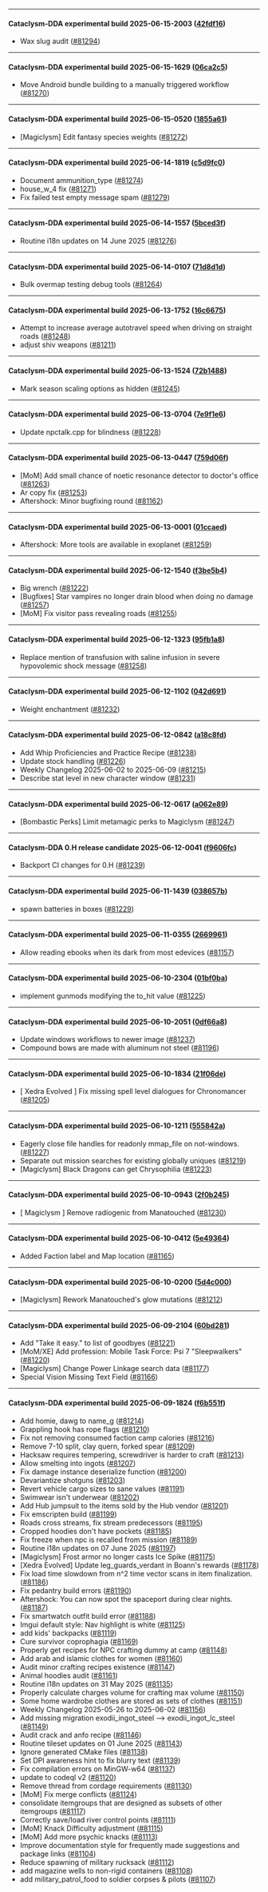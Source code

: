 
---

#### Cataclysm-DDA experimental build 2025-06-15-2003 ([42fdf16](https://github.com/CleverRaven/Cataclysm-DDA/releases/tag/cdda-experimental-2025-06-15-2003))

* Wax slug audit ([#81294](https://github.com/CleverRaven/Cataclysm-DDA/pull/81294))

---

#### Cataclysm-DDA experimental build 2025-06-15-1629 ([06ca2c5](https://github.com/CleverRaven/Cataclysm-DDA/releases/tag/cdda-experimental-2025-06-15-1629))

* Move Android bundle building to a manually triggered workflow ([#81270](https://github.com/CleverRaven/Cataclysm-DDA/pull/81270))

---

#### Cataclysm-DDA experimental build 2025-06-15-0520 ([1855a61](https://github.com/CleverRaven/Cataclysm-DDA/releases/tag/cdda-experimental-2025-06-15-0520))

* [Magiclysm] Edit fantasy species weights ([#81272](https://github.com/CleverRaven/Cataclysm-DDA/pull/81272))

---

#### Cataclysm-DDA experimental build 2025-06-14-1819 ([c5d9fc0](https://github.com/CleverRaven/Cataclysm-DDA/releases/tag/cdda-experimental-2025-06-14-1819))

* Document ammunition_type ([#81274](https://github.com/CleverRaven/Cataclysm-DDA/pull/81274))
* house_w_4 fix ([#81271](https://github.com/CleverRaven/Cataclysm-DDA/pull/81271))
* Fix failed test empty message spam ([#81279](https://github.com/CleverRaven/Cataclysm-DDA/pull/81279))

---

#### Cataclysm-DDA experimental build 2025-06-14-1557 ([5bced3f](https://github.com/CleverRaven/Cataclysm-DDA/releases/tag/cdda-experimental-2025-06-14-1557))

* Routine i18n updates on 14 June 2025 ([#81276](https://github.com/CleverRaven/Cataclysm-DDA/pull/81276))

---

#### Cataclysm-DDA experimental build 2025-06-14-0107 ([71d8d1d](https://github.com/CleverRaven/Cataclysm-DDA/releases/tag/cdda-experimental-2025-06-14-0107))

* Bulk overmap testing debug tools ([#81264](https://github.com/CleverRaven/Cataclysm-DDA/pull/81264))

---

#### Cataclysm-DDA experimental build 2025-06-13-1752 ([16c6675](https://github.com/CleverRaven/Cataclysm-DDA/releases/tag/cdda-experimental-2025-06-13-1752))

* Attempt to increase average autotravel speed when driving on straight roads ([#81248](https://github.com/CleverRaven/Cataclysm-DDA/pull/81248))
* adjust shiv weapons ([#81211](https://github.com/CleverRaven/Cataclysm-DDA/pull/81211))

---

#### Cataclysm-DDA experimental build 2025-06-13-1524 ([72b1488](https://github.com/CleverRaven/Cataclysm-DDA/releases/tag/cdda-experimental-2025-06-13-1524))

* Mark season scaling options as hidden ([#81245](https://github.com/CleverRaven/Cataclysm-DDA/pull/81245))

---

#### Cataclysm-DDA experimental build 2025-06-13-0704 ([7e9f1e6](https://github.com/CleverRaven/Cataclysm-DDA/releases/tag/cdda-experimental-2025-06-13-0704))

* Update npctalk.cpp for blindness ([#81228](https://github.com/CleverRaven/Cataclysm-DDA/pull/81228))

---

#### Cataclysm-DDA experimental build 2025-06-13-0447 ([759d06f](https://github.com/CleverRaven/Cataclysm-DDA/releases/tag/cdda-experimental-2025-06-13-0447))

* [MoM] Add small chance of noetic resonance detector to doctor's office ([#81263](https://github.com/CleverRaven/Cataclysm-DDA/pull/81263))
* Ar copy fix ([#81253](https://github.com/CleverRaven/Cataclysm-DDA/pull/81253))
* Aftershock: Minor bugfixing round ([#81162](https://github.com/CleverRaven/Cataclysm-DDA/pull/81162))

---

#### Cataclysm-DDA experimental build 2025-06-13-0001 ([01ccaed](https://github.com/CleverRaven/Cataclysm-DDA/releases/tag/cdda-experimental-2025-06-13-0001))

* Aftershock: More tools are available in exoplanet ([#81259](https://github.com/CleverRaven/Cataclysm-DDA/pull/81259))

---

#### Cataclysm-DDA experimental build 2025-06-12-1540 ([f3be5b4](https://github.com/CleverRaven/Cataclysm-DDA/releases/tag/cdda-experimental-2025-06-12-1540))

* Big wrench ([#81222](https://github.com/CleverRaven/Cataclysm-DDA/pull/81222))
* [Bugfixes] Star vampires no longer drain blood when doing no damage ([#81257](https://github.com/CleverRaven/Cataclysm-DDA/pull/81257))
* [MoM] Fix visitor pass revealing roads ([#81255](https://github.com/CleverRaven/Cataclysm-DDA/pull/81255))

---

#### Cataclysm-DDA experimental build 2025-06-12-1323 ([95fb1a8](https://github.com/CleverRaven/Cataclysm-DDA/releases/tag/cdda-experimental-2025-06-12-1323))

* Replace mention of transfusion with saline infusion in severe hypovolemic shock message ([#81258](https://github.com/CleverRaven/Cataclysm-DDA/pull/81258))

---

#### Cataclysm-DDA experimental build 2025-06-12-1102 ([042d691](https://github.com/CleverRaven/Cataclysm-DDA/releases/tag/cdda-experimental-2025-06-12-1102))

* Weight enchantment ([#81232](https://github.com/CleverRaven/Cataclysm-DDA/pull/81232))

---

#### Cataclysm-DDA experimental build 2025-06-12-0842 ([a18c8fd](https://github.com/CleverRaven/Cataclysm-DDA/releases/tag/cdda-experimental-2025-06-12-0842))

* Add Whip Proficiencies and Practice Recipe ([#81238](https://github.com/CleverRaven/Cataclysm-DDA/pull/81238))
* Update stock handling  ([#81226](https://github.com/CleverRaven/Cataclysm-DDA/pull/81226))
* Weekly Changelog 2025-06-02 to 2025-06-09 ([#81215](https://github.com/CleverRaven/Cataclysm-DDA/pull/81215))
* Describe stat level in new character window ([#81231](https://github.com/CleverRaven/Cataclysm-DDA/pull/81231))

---

#### Cataclysm-DDA experimental build 2025-06-12-0617 ([a062e89](https://github.com/CleverRaven/Cataclysm-DDA/releases/tag/cdda-experimental-2025-06-12-0617))

* [Bombastic Perks] Limit metamagic perks to Magiclysm ([#81247](https://github.com/CleverRaven/Cataclysm-DDA/pull/81247))

---

#### Cataclysm-DDA 0.H release candidate 2025-06-12-0041 ([f9606fc](https://github.com/CleverRaven/Cataclysm-DDA/releases/tag/cdda-0.H-2025-06-12-0041))

* Backport CI changes for 0.H ([#81239](https://github.com/CleverRaven/Cataclysm-DDA/pull/81239))

---

#### Cataclysm-DDA experimental build 2025-06-11-1439 ([038657b](https://github.com/CleverRaven/Cataclysm-DDA/releases/tag/cdda-experimental-2025-06-11-1439))

* spawn batteries in boxes ([#81229](https://github.com/CleverRaven/Cataclysm-DDA/pull/81229))

---

#### Cataclysm-DDA experimental build 2025-06-11-0355 ([2669961](https://github.com/CleverRaven/Cataclysm-DDA/releases/tag/cdda-experimental-2025-06-11-0355))

* Allow reading ebooks when its dark from most edevices ([#81157](https://github.com/CleverRaven/Cataclysm-DDA/pull/81157))

---

#### Cataclysm-DDA experimental build 2025-06-10-2304 ([01bf0ba](https://github.com/CleverRaven/Cataclysm-DDA/releases/tag/cdda-experimental-2025-06-10-2304))

* implement gunmods modifying the to_hit value ([#81225](https://github.com/CleverRaven/Cataclysm-DDA/pull/81225))

---

#### Cataclysm-DDA experimental build 2025-06-10-2051 ([0df66a8](https://github.com/CleverRaven/Cataclysm-DDA/releases/tag/cdda-experimental-2025-06-10-2051))

* Update windows workflows to newer image ([#81237](https://github.com/CleverRaven/Cataclysm-DDA/pull/81237))
* Compound bows are made with aluminum not steel ([#81196](https://github.com/CleverRaven/Cataclysm-DDA/pull/81196))

---

#### Cataclysm-DDA experimental build 2025-06-10-1834 ([21f06de](https://github.com/CleverRaven/Cataclysm-DDA/releases/tag/cdda-experimental-2025-06-10-1834))

* [ Xedra Evolved ] Fix missing spell level dialogues for Chronomancer ([#81205](https://github.com/CleverRaven/Cataclysm-DDA/pull/81205))

---

#### Cataclysm-DDA experimental build 2025-06-10-1211 ([555842a](https://github.com/CleverRaven/Cataclysm-DDA/releases/tag/cdda-experimental-2025-06-10-1211))

* Eagerly close file handles for readonly mmap_file on not-windows. ([#81227](https://github.com/CleverRaven/Cataclysm-DDA/pull/81227))
* Separate out mission searches for existing globally uniques ([#81219](https://github.com/CleverRaven/Cataclysm-DDA/pull/81219))
* [Magiclysm] Black Dragons can get Chrysophilia ([#81223](https://github.com/CleverRaven/Cataclysm-DDA/pull/81223))

---

#### Cataclysm-DDA experimental build 2025-06-10-0943 ([2f0b245](https://github.com/CleverRaven/Cataclysm-DDA/releases/tag/cdda-experimental-2025-06-10-0943))

* [ Magiclysm ]  Remove radiogenic from Manatouched ([#81230](https://github.com/CleverRaven/Cataclysm-DDA/pull/81230))

---

#### Cataclysm-DDA experimental build 2025-06-10-0412 ([5e49364](https://github.com/CleverRaven/Cataclysm-DDA/releases/tag/cdda-experimental-2025-06-10-0412))

* Added Faction label and Map location ([#81165](https://github.com/CleverRaven/Cataclysm-DDA/pull/81165))

---

#### Cataclysm-DDA experimental build 2025-06-10-0200 ([5d4c000](https://github.com/CleverRaven/Cataclysm-DDA/releases/tag/cdda-experimental-2025-06-10-0200))

* [Magiclysm] Rework Manatouched's glow mutations ([#81212](https://github.com/CleverRaven/Cataclysm-DDA/pull/81212))

---

#### Cataclysm-DDA experimental build 2025-06-09-2104 ([60bd281](https://github.com/CleverRaven/Cataclysm-DDA/releases/tag/cdda-experimental-2025-06-09-2104))

* Add "Take it easy." to list of goodbyes ([#81221](https://github.com/CleverRaven/Cataclysm-DDA/pull/81221))
* [MoM/XE] Add profession: Mobile Task Force: Psi 7 "Sleepwalkers" ([#81220](https://github.com/CleverRaven/Cataclysm-DDA/pull/81220))
* [Magiclysm] Change Power Linkage search data ([#81177](https://github.com/CleverRaven/Cataclysm-DDA/pull/81177))
* Special Vision Missing Text Field ([#81166](https://github.com/CleverRaven/Cataclysm-DDA/pull/81166))

---

#### Cataclysm-DDA experimental build 2025-06-09-1824 ([f6b551f](https://github.com/CleverRaven/Cataclysm-DDA/releases/tag/cdda-experimental-2025-06-09-1824))

* Add homie, dawg to name_g ([#81214](https://github.com/CleverRaven/Cataclysm-DDA/pull/81214))
* Grappling hook has rope flags ([#81210](https://github.com/CleverRaven/Cataclysm-DDA/pull/81210))
* Fix not removing consumed faction camp calories ([#81216](https://github.com/CleverRaven/Cataclysm-DDA/pull/81216))
* Remove 7-10 split, clay quern, forked spear ([#81209](https://github.com/CleverRaven/Cataclysm-DDA/pull/81209))
* Hacksaw requires tempering, screwdriver is harder to craft ([#81213](https://github.com/CleverRaven/Cataclysm-DDA/pull/81213))
* Allow smelting into ingots ([#81207](https://github.com/CleverRaven/Cataclysm-DDA/pull/81207))
* Fix damage instance deserialize function ([#81200](https://github.com/CleverRaven/Cataclysm-DDA/pull/81200))
* Devariantize shotguns ([#81203](https://github.com/CleverRaven/Cataclysm-DDA/pull/81203))
* Revert vehicle cargo sizes to sane values ([#81191](https://github.com/CleverRaven/Cataclysm-DDA/pull/81191))
* Swimwear isn't underwear ([#81202](https://github.com/CleverRaven/Cataclysm-DDA/pull/81202))
* Add Hub jumpsuit to the items sold by the Hub vendor ([#81201](https://github.com/CleverRaven/Cataclysm-DDA/pull/81201))
* Fix emscripten build ([#81199](https://github.com/CleverRaven/Cataclysm-DDA/pull/81199))
* Roads cross streams, fix stream predecessors ([#81195](https://github.com/CleverRaven/Cataclysm-DDA/pull/81195))
* Cropped hoodies don't have pockets ([#81185](https://github.com/CleverRaven/Cataclysm-DDA/pull/81185))
* Fix freeze when npc is recalled from mission ([#81189](https://github.com/CleverRaven/Cataclysm-DDA/pull/81189))
* Routine i18n updates on 07 June 2025 ([#81197](https://github.com/CleverRaven/Cataclysm-DDA/pull/81197))
* [Magiclysm] Frost armor no longer casts Ice Spike ([#81175](https://github.com/CleverRaven/Cataclysm-DDA/pull/81175))
* [Xedra Evolved] Update leg_guards_verdant in Boann's rewards ([#81178](https://github.com/CleverRaven/Cataclysm-DDA/pull/81178))
* Fix load time slowdown from n^2 time vector scans in item finalization. ([#81186](https://github.com/CleverRaven/Cataclysm-DDA/pull/81186))
* Fix pedantry build errors ([#81190](https://github.com/CleverRaven/Cataclysm-DDA/pull/81190))
* Aftershock: You can now spot the spaceport during clear nights. ([#81187](https://github.com/CleverRaven/Cataclysm-DDA/pull/81187))
* Fix smartwatch outfit build error ([#81188](https://github.com/CleverRaven/Cataclysm-DDA/pull/81188))
* Imgui default style: Nav highlight is white ([#81125](https://github.com/CleverRaven/Cataclysm-DDA/pull/81125))
* add kids' backpacks ([#81119](https://github.com/CleverRaven/Cataclysm-DDA/pull/81119))
* Cure survivor coprophagia ([#81169](https://github.com/CleverRaven/Cataclysm-DDA/pull/81169))
* Properly get recipes for NPC crafting dummy at camp ([#81148](https://github.com/CleverRaven/Cataclysm-DDA/pull/81148))
* Add arab and islamic clothes for women ([#81160](https://github.com/CleverRaven/Cataclysm-DDA/pull/81160))
* Audit minor crafting recipes existence ([#81147](https://github.com/CleverRaven/Cataclysm-DDA/pull/81147))
* Animal hoodies audit ([#81161](https://github.com/CleverRaven/Cataclysm-DDA/pull/81161))
* Routine i18n updates on 31 May 2025 ([#81135](https://github.com/CleverRaven/Cataclysm-DDA/pull/81135))
* Properly calculate charges volume for crafting max volume ([#81150](https://github.com/CleverRaven/Cataclysm-DDA/pull/81150))
* Some home wardrobe clothes are stored as sets of clothes ([#81151](https://github.com/CleverRaven/Cataclysm-DDA/pull/81151))
* Weekly Changelog 2025-05-26 to 2025-06-02 ([#81156](https://github.com/CleverRaven/Cataclysm-DDA/pull/81156))
* Add missing migration exodii_ingot_steel --> exodii_ingot_lc_steel ([#81149](https://github.com/CleverRaven/Cataclysm-DDA/pull/81149))
* Audit crack and anfo recipe  ([#81146](https://github.com/CleverRaven/Cataclysm-DDA/pull/81146))
* Routine tileset updates on 01 June 2025 ([#81143](https://github.com/CleverRaven/Cataclysm-DDA/pull/81143))
* Ignore generated CMake files ([#81138](https://github.com/CleverRaven/Cataclysm-DDA/pull/81138))
* Set DPI awareness hint to fix blurry text ([#81139](https://github.com/CleverRaven/Cataclysm-DDA/pull/81139))
* Fix compilation errors on MinGW-w64 ([#81137](https://github.com/CleverRaven/Cataclysm-DDA/pull/81137))
* update to codeql v2 ([#81120](https://github.com/CleverRaven/Cataclysm-DDA/pull/81120))
* Remove thread from cordage requirements ([#81130](https://github.com/CleverRaven/Cataclysm-DDA/pull/81130))
* [MoM] Fix merge conflicts ([#81124](https://github.com/CleverRaven/Cataclysm-DDA/pull/81124))
* consolidate itemgroups that are designed as subsets of other itemgroups ([#81117](https://github.com/CleverRaven/Cataclysm-DDA/pull/81117))
* Correctly save/load river control points ([#81111](https://github.com/CleverRaven/Cataclysm-DDA/pull/81111))
* [MoM] Knack Difficulty adjustment ([#81115](https://github.com/CleverRaven/Cataclysm-DDA/pull/81115))
* [MoM] Add more psychic knacks ([#81113](https://github.com/CleverRaven/Cataclysm-DDA/pull/81113))
* Improve documentation style for frequently made suggestions and package links ([#81104](https://github.com/CleverRaven/Cataclysm-DDA/pull/81104))
* Reduce spawning of military rucksack ([#81112](https://github.com/CleverRaven/Cataclysm-DDA/pull/81112))
* add magazine wells to non-rigid containers ([#81108](https://github.com/CleverRaven/Cataclysm-DDA/pull/81108))
* add military_patrol_food to soldier corpses & pilots ([#81107](https://github.com/CleverRaven/Cataclysm-DDA/pull/81107))
